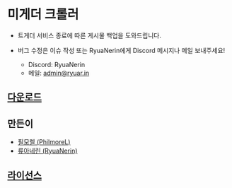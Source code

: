 # 미게더 크롤러

- 트게더 서비스 종료에 따른 게시물 백업을 도와드립니다.

- 버그 수정은 이슈 작성 또는 RyuaNerin에게 Discord 메시지나 메일 보내주세요!
    - Discord: RyuaNerin
    - 메일: admin@ryuar.in

## [다운로드](https://github.com/RyuaNerin/mgd_crawl/releases/latest/download/mgd.exe)

## 만든이

- [필모렐 (PhilmoreL)](https://github.com/philMorel/mgd_crawl)
- [류아네린 (RyuaNerin)](https://ryuar.in)

## [라이선스](LICENSE)
